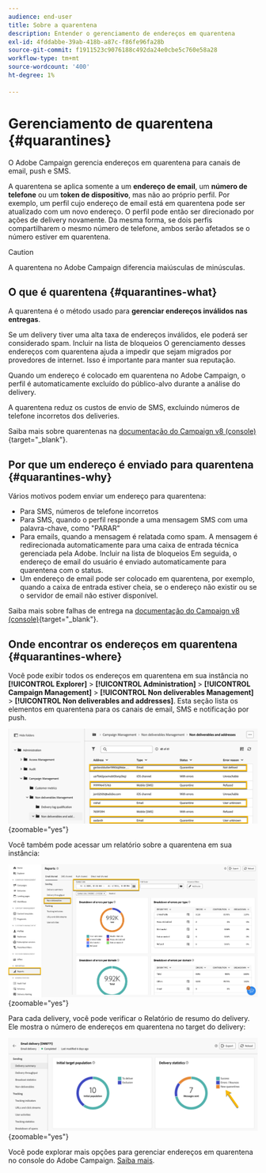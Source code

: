 ```yaml
---
audience: end-user
title: Sobre a quarentena
description: Entender o gerenciamento de endereços em quarentena
exl-id: 4fddabbe-39ab-418b-a87c-f86fe96fa28b
source-git-commit: f1911523c9076188c492da24e0cbe5c760e58a28
workflow-type: tm+mt
source-wordcount: '400'
ht-degree: 1%

---
```


# Gerenciamento de quarentena {#quarantines}

O Adobe Campaign gerencia endereços em quarentena para canais de email, push e SMS.

A quarentena se aplica somente a um **endereço de email**, um **número de telefone** ou um **token de dispositivo**, mas não ao próprio perfil. Por exemplo, um perfil cujo endereço de email está em quarentena pode ser atualizado com um novo endereço. O perfil pode então ser direcionado por ações de delivery novamente. Da mesma forma, se dois perfis compartilharem o mesmo número de telefone, ambos serão afetados se o número estiver em quarentena.

>[!CAUTION]
>
>A quarentena no Adobe Campaign diferencia maiúsculas de minúsculas.

## O que é quarentena {#quarantines-what}

A quarentena é o método usado para **gerenciar endereços inválidos nas entregas**.

Se um delivery tiver uma alta taxa de endereços inválidos, ele poderá ser considerado spam. Incluir na lista de bloqueios O gerenciamento desses endereços com quarentena ajuda a impedir que sejam migrados por provedores de internet. Isso é importante para manter sua reputação.

Quando um endereço é colocado em quarentena no Adobe Campaign, o perfil é automaticamente excluído do público-alvo durante a análise do delivery.

A quarentena reduz os custos de envio de SMS, excluindo números de telefone incorretos dos deliveries.

Saiba mais sobre quarentenas na [documentação do Campaign v8 (console)](https://experienceleague.adobe.com/pt-br/docs/campaign/campaign-v8/send/failures/quarantines){target="_blank"}.

## Por que um endereço é enviado para quarentena {#quarantines-why}

Vários motivos podem enviar um endereço para quarentena:

* Para SMS, números de telefone incorretos
* Para SMS, quando o perfil responde a uma mensagem SMS com uma palavra-chave, como &quot;PARAR&quot;
* Para emails, quando a mensagem é relatada como spam. A mensagem é redirecionada automaticamente para uma caixa de entrada técnica gerenciada pela Adobe. Incluir na lista de bloqueios Em seguida, o endereço de email do usuário é enviado automaticamente para quarentena com o status.
* Um endereço de email pode ser colocado em quarentena, por exemplo, quando a caixa de entrada estiver cheia, se o endereço não existir ou se o servidor de email não estiver disponível.

Saiba mais sobre falhas de entrega na [documentação do Campaign v8 (console)](https://experienceleague.adobe.com/pt-br/docs/campaign/campaign-v8/send/failures/delivery-failures){target="_blank"}.

## Onde encontrar os endereços em quarentena {#quarantines-where}

Você pode exibir todos os endereços em quarentena em sua instância no **[!UICONTROL Explorer]** > **[!UICONTROL Administration]** > **[!UICONTROL Campaign Management]** > **[!UICONTROL Non deliverables Management]** > **[!UICONTROL Non deliverables and addresses]**. Esta seção lista os elementos em quarentena para os canais de email, SMS e notificação por push.

![Local de quarentena na interface do Adobe Campaign](assets/quarantine_location.png){zoomable="yes"}

Você também pode acessar um relatório sobre a quarentena em sua instância:

![Colocar relatórios em quarentena na interface do Adobe Campaign](assets/quarantine_reports.png){zoomable="yes"}

Para cada delivery, você pode verificar o Relatório de resumo do delivery. Ele mostra o número de endereços em quarentena no target do delivery:

![Relatório de resumo de entrega mostrando endereços em quarentena](assets/quarantine_delivery.png){zoomable="yes"}

Você pode explorar mais opções para gerenciar endereços em quarentena no console do Adobe Campaign. [Saiba mais](https://experienceleague.adobe.com/pt-br/docs/campaign/campaign-v8/send/failures/quarantines#access-quarantined-addresses).
